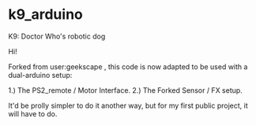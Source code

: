 # k9_arduino
K9: Doctor Who's robotic dog

Hi!

Forked from user:geekscape , this code is now adapted
to be used with a dual-arduino setup:

1.) The PS2_remote / Motor Interface.
2.) The Forked Sensor / FX setup.

It'd be prolly simpler to do it another way, but for my first
public project, it will have to do.

